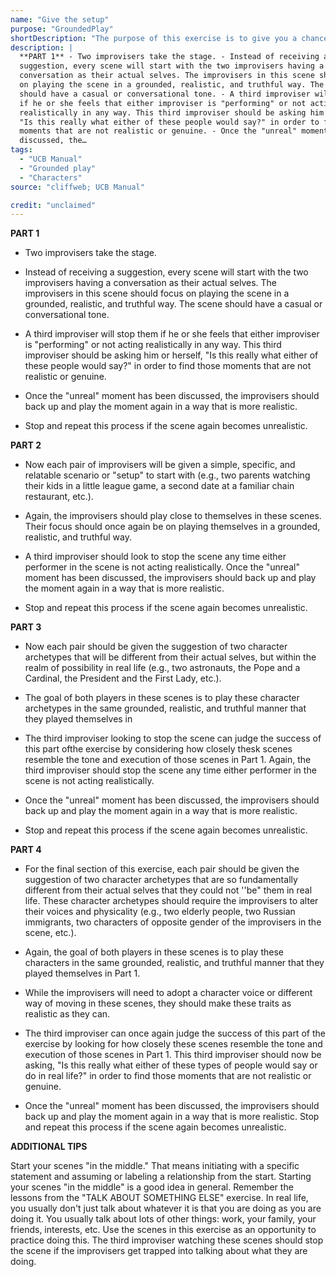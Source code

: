 ```yaml
---
name: "Give the setup"
purpose: "GroundedPlay"
shortDescription: "The purpose of this exercise is to give you a chance to focus on playing the reality of the scene in a believable way. If you are able to successfully portray characters and situations that feel real and grounded, the absurd element of the scene will stand out better in contrast. It is easier to recognize the unusual in a scene if we begin our scenes with a familiar situation or recognizable reality. This exercise also reinforces that our ideas for scenes do not have to be crazy, wacky, forced or complicated at the start. In fact, starting with the familiar increases our odds of finding a first unusual thing."
description: |
  **PART 1** - Two improvisers take the stage. - Instead of receiving a
  suggestion, every scene will start with the two improvisers having a
  conversation as their actual selves. The improvisers in this scene should focus
  on playing the scene in a grounded, realistic, and truthful way. The scene
  should have a casual or conversational tone. - A third improviser will stop them
  if he or she feels that either improviser is "performing" or not acting
  realistically in any way. This third improviser should be asking him or herself,
  "Is this really what either of these people would say?" in order to find those
  moments that are not realistic or genuine. - Once the "unreal" moment has been
  discussed, the…
tags:
  - "UCB Manual"
  - "Grounded play"
  - "Characters"
source: "cliffweb; UCB Manual"

credit: "unclaimed"
---
```


**PART 1**

- Two improvisers take the stage.

- Instead of receiving a suggestion, every scene will start with the two improvisers having a conversation as their actual selves. The improvisers in this scene should focus on playing the scene in a grounded, realistic, and truthful way. The scene should have a casual or conversational tone.

- A third improviser will stop them if he or she feels that either improviser is "performing" or not acting realistically in any way. This third improviser should be asking him or herself, "Is this really what either of these people would say?" in order to find those moments that are not realistic or genuine.

- Once the "unreal" moment has been discussed, the improvisers should back up and play the moment again in a way that is more realistic.

- Stop and repeat this process if the scene again becomes unrealistic.

**PART 2**

- Now each pair of improvisers will be given a simple, specific, and relatable scenario or "setup" to start with (e.g., two parents watching their kids in a little league game, a second date at a familiar chain restaurant, etc.).

- Again, the improvisers should play close to themselves in these scenes. Their focus should once again be on playing themselves in a grounded, realistic, and truthful way.

- A third improviser should look to stop the scene any time either performer in the scene is not acting realistically. Once the "unreal" moment has been discussed, the improvisers should back up and play the moment again in a way that is more realistic.

- Stop and repeat this process if the scene again becomes unrealistic.

**PART 3**

- Now each pair should be given the suggestion of two character archetypes that will be different from their actual selves, but within the realm of possibility in real life (e.g., two astronauts, the Pope and a Cardinal, the President and the First Lady, etc.).

- The goal of both players in these scenes is to play these character archetypes in the same grounded, realistic, and truthful manner that they played themselves in

- The third improviser looking to stop the scene can judge the success of this part ofthe exercise by considering how closely thesk scenes resemble the tone and execution of those scenes in Part 1. Again, the third improviser should stop the scene any time either performer in the scene is not acting realistically.

- Once the "unreal" moment has been discussed, the improvisers should back up and play the moment again in a way that is more realistic.

- Stop and repeat this process if the scene again becomes unrealistic.

**PART 4**

- For the final section of this exercise, each pair should be given the suggestion of two character archetypes that are so fundamentally different from their actual selves that they could not ''be" them in real life. These character archetypes should require the improvisers to alter their voices and physicality (e.g., two elderly people, two Russian immigrants, two characters of opposite gender of the improvisers in the scene, etc.).

- Again, the goal of both players in these scenes is to play these characters in the same grounded, realistic, and truthful manner that they played themselves in Part 1.

- While the improvisers will need to adopt a character voice or different way of moving in these scenes, they should make these traits as realistic as they can.

- The third improviser can once again judge the success of this part of the exercise by looking for how closely these scenes resemble the tone and execution of those scenes in Part 1. This third improviser should now be asking, "Is this really what either of these types of people would say or do in real life?" in order to find those moments that are not realistic or genuine.

- Once the "unreal" moment has been discussed, the improvisers should back up and play the moment again in a way that is more realistic. Stop and repeat this process if the scene again becomes unrealistic.

**ADDITIONAL TIPS**

Start your scenes "in the middle." That means initiating with a specific statement and assuming or labeling a relationship from the start. Starting your scenes "in the middle" is a good idea in general. Remember the lessons from the "TALK ABOUT SOMETHING ELSE" exercise. In real life, you usually don't just talk about whatever it is that you are doing as you are doing it. You usually talk about lots of other things: work, your family, your friends, interests, etc. Use the scenes in this exercise as an opportunity to practice doing this. The third improviser watching these scenes should stop the scene if the improvisers get trapped into talking about what they are doing.
